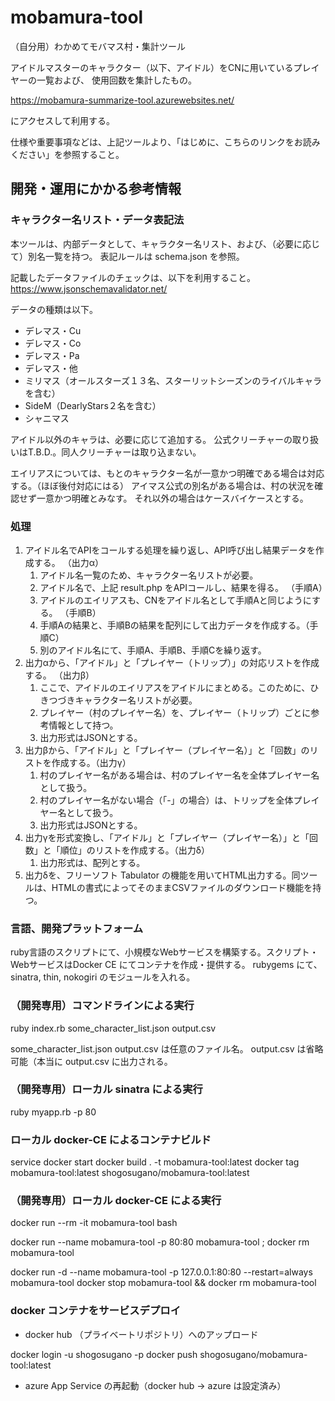 # mobamura-tool
（自分用）わかめてモバマス村・集計ツール

アイドルマスターのキャラクター（以下、アイドル）をCNに用いているプレイヤーの一覧および、
使用回数を集計したもの。

https://mobamura-summarize-tool.azurewebsites.net/

にアクセスして利用する。

仕様や重要事項などは、上記ツールより、「はじめに、こちらのリンクをお読みください」を参照すること。

## 開発・運用にかかる参考情報

### キャラクター名リスト・データ表記法

本ツールは、内部データとして、キャラクター名リスト、および、（必要に応じて）別名一覧を持つ。
表記ルールは schema.json を参照。

記載したデータファイルのチェックは、以下を利用すること。
https://www.jsonschemavalidator.net/

データの種類は以下。

* デレマス・Cu
* デレマス・Co
* デレマス・Pa
* デレマス・他
* ミリマス（オールスターズ１３名、スターリットシーズンのライバルキャラを含む）
* SideM（DearlyStars２名を含む）
* シャニマス

アイドル以外のキャラは、必要に応じて追加する。
公式クリーチャーの取り扱いはT.B.D.。同人クリーチャーは取り込まない。

エイリアスについては、もとのキャラクター名が一意かつ明確である場合は対応する。（ほぼ後付対応にはる）
アイマス公式の別名がある場合は、村の状況を確認せず一意かつ明確とみなす。
それ以外の場合はケースバイケースとする。

### 処理

1. アイドル名でAPIをコールする処理を繰り返し、API呼び出し結果データを作成する。 （出力α）
   1. アイドル名一覧のため、キャラクター名リストが必要。
   1. アイドル名で、上記 result.php をAPIコールし、結果を得る。 （手順A）
   1. アイドルのエイリアスも、CNをアイドル名として手順Aと同じようにする。 （手順B）
   1. 手順Aの結果と、手順Bの結果を配列にして出力データを作成する。（手順C）
   1. 別のアイドル名にて、手順A、手順B、手順Cを繰り返す。
1. 出力αから、「アイドル」と「プレイヤー（トリップ）」の対応リストを作成する。 （出力β）
   1. ここで、アイドルのエイリアスをアイドルにまとめる。このために、ひきつづきキャラクター名リストが必要。
   1. プレイヤー（村のプレイヤー名）を、プレイヤー（トリップ）ごとに参考情報として持つ。
   1. 出力形式はJSONとする。
1. 出力βから、「アイドル」と「プレイヤー（プレイヤー名）」と「回数」のリストを作成する。（出力γ）
   1. 村のプレイヤー名がある場合は、村のプレイヤー名を全体プレイヤー名として扱う。
   1. 村のプレイヤー名がない場合（「-」の場合）は、トリップを全体プレイヤー名として扱う。
   1. 出力形式はJSONとする。
1. 出力γを形式変換し、「アイドル」と「プレイヤー（プレイヤー名）」と「回数」と「順位」のリストを作成する。（出力δ）
   1. 出力形式は、配列とする。
1. 出力δを、フリーソフト Tabulator の機能を用いてHTML出力する。同ツールは、HTMLの書式によってそのままCSVファイルのダウンロード機能を持つ。

### 言語、開発プラットフォーム

ruby言語のスクリプトにて、小規模なWebサービスを構築する。スクリプト・WebサービスはDocker CE にてコンテナを作成・提供する。
rubygems にて、sinatra, thin, nokogiri のモジュールを入れる。

### （開発専用）コマンドラインによる実行

ruby index.rb some_character_list.json output.csv

some_character_list.json output.csv は任意のファイル名。
output.csv は省略可能（本当に output.csv に出力される。

### （開発専用）ローカル sinatra による実行

ruby myapp.rb -p 80

### ローカル docker-CE によるコンテナビルド

service docker start
docker build . -t mobamura-tool:latest
docker tag mobamura-tool:latest shogosugano/mobamura-tool:latest

### （開発専用）ローカル docker-CE による実行
docker run --rm -it mobamura-tool bash

docker run --name mobamura-tool -p 80:80 mobamura-tool ; docker rm mobamura-tool

docker run -d --name mobamura-tool -p 127.0.0.1:80:80 --restart=always mobamura-tool
docker stop mobamura-tool && docker rm mobamura-tool

### docker コンテナをサービスデプロイ

* docker hub （プライベートリポジトリ）へのアップロード

docker login -u shogosugano -p <XXX>
docker push shogosugano/mobamura-tool:latest

* azure App Service の再起動（docker hub -> azure は設定済み）
